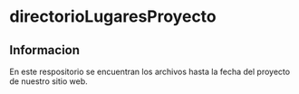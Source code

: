 # directorioLugaresProyecto
## Informacion
En este respositorio se encuentran los archivos hasta la fecha del proyecto de nuestro sitio web.
